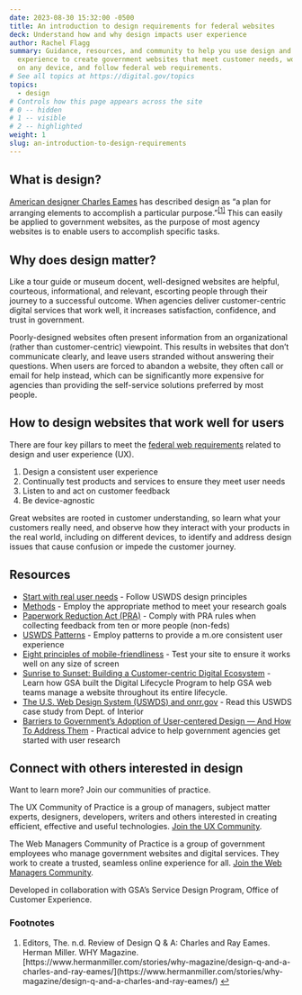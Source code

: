 ```yaml
---
date: 2023-08-30 15:32:00 -0500
title: An introduction to design requirements for federal websites
deck: Understand how and why design impacts user experience
author: Rachel Flagg
summary: Guidance, resources, and community to help you use design and user
  experience to create government websites that meet customer needs, work well
  on any device, and follow federal web requirements.
# See all topics at https://digital.gov/topics
topics:
  - design
# Controls how this page appears across the site
# 0 -- hidden
# 1 -- visible
# 2 -- highlighted
weight: 1
slug: an-introduction-to-design-requirements
---
```

## What is design?

[American designer Charles Eames](https://www.loc.gov/exhibits/eames/bio.html) has described design as “a plan for arranging elements to accomplish a particular purpose.”<sup><a aria-describedby="footnote-label" href="#fn1" id="footnotes-ref1">[1]</a></sup> This can easily be applied to government websites, as the purpose of most agency websites is to enable users to accomplish specific tasks.

## Why does design matter?

Like a tour guide or museum docent, well-designed websites are helpful, courteous, informational, and relevant, escorting people through their journey to a successful outcome. When agencies deliver customer-centric digital services that work well, it increases satisfaction, confidence, and trust in government.

Poorly-designed websites often present information from an organizational (rather than customer-centric) viewpoint. This results in websites that don’t communicate clearly, and leave users stranded without answering their questions. When users are forced to abandon a website, they often call or email for help instead, which can be significantly more expensive for agencies than providing the self-service solutions preferred by most people.

## How to design websites that work well for users

There are four key pillars to meet the [federal web requirements](https://digital.gov/resources/checklist-of-requirements-for-federal-digital-services/?dg) related to design and user experience (UX).

1. Design a consistent user experience
2. Continually test products and services to ensure they meet user needs
3. Listen to and act on customer feedback
4. Be device-agnostic

Great websites are rooted in customer understanding, so learn what your customers really need, and observe how they interact with your products in the real world, including on different devices, to identify and address design issues that cause confusion or impede the customer journey. 

## Resources

* [Start with real user needs](https://designsystem.digital.gov/design-principles/#start-with-real-user-needs-2) - Follow USWDS design principles
* [Methods](https://methods.18f.gov/) - Employ the appropriate method to meet your research goals
* [Paperwork Reduction Act (PRA)](https://pra.digital.gov/?dg) - Comply with PRA rules when collecting feedback from ten or more people (non-feds)
* [USWDS Patterns](https://designsystem.digital.gov/patterns/) - Employ patterns to provide a m.ore consistent user experience
* [Eight principles of mobile-friendliness](https://digital.gov/guides/mobile-principles/?dg) - Test your site to ensure it works well on any size of screen
* [Sunrise to Sunset: Building a Customer-centric Digital Ecosystem](https://digital.gov/2022/10/14/sunrise-to-sunset-building-a-customer-centric-digital-ecosystem/) - Learn how GSA built the Digital Lifecycle Program to help GSA web teams manage a website throughout its entire lifecycle.
* [The U.S. Web Design System (USWDS) and onrr.gov](https://blog-nrrd.doi.gov/USWDS/) - Read this USWDS case study from Dept. of Interior 
* [Barriers to Government’s Adoption of User-centered Design — And How To Address Them](https://18f.gsa.gov/2019/11/07/barriers-to-governments-adoption-of-user-centered-design-and-how-to-address-them/?dg) - Practical advice to help government agencies get started with user research

## Connect with others interested in design

Want to learn more? Join our communities of practice.

The UX Community of Practice is a group of managers, subject matter experts, designers, developers, writers and others interested in creating efficient, effective and useful technologies. [Join the UX Community](https://digital.gov/communities/user-experience/).

The Web Managers Community of Practice is a group of government employees who manage government websites and digital services. They work to create a trusted, seamless online experience for all. [Join the Web Managers Community](https://digital.gov/communities/web-content-managers/).

Developed in collaboration with GSA’s Service Design Program, Office of Customer Experience.

<footer>
<h3 id="footnote-label">Footnotes</h3>
  <ol>
    <li id="fn1"> Editors, The. n.d. Review of Design Q & A: Charles and Ray Eames. Herman Miller. WHY Magazine. [https://www.hermanmiller.com/stories/why-magazine/design-q-and-a-charles-and-ray-eames/](https://www.hermanmiller.com/stories/why-magazine/design-q-and-a-charles-and-ray-eames/) <a href="#footnotes-ref1" aria-label="Back to content">↩</a></li>
  </ol>
</footer>
